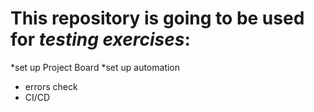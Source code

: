 # This repository is going to be used for _testing exercises_:
*set up Project Board
*set up automation
 * errors check
 * CI/CD